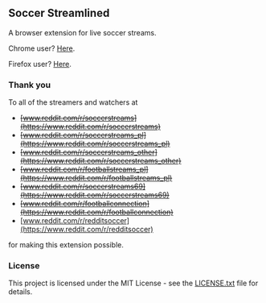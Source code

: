 ## Soccer Streamlined

A browser extension for live soccer streams. 

Chrome user? [Here](https://chrome.google.com/webstore/detail/soccer-streamlined/lcabedmhpejejhpjdfehcojabbdfihci).

Firefox user? [Here](https://addons.mozilla.org/en-US/firefox/addon/soccer-streamlined/).

### Thank you

To all of the streamers and watchers at 
* ~~[www.reddit.com/r/soccerstreams](https://www.reddit.com/r/soccerstreams)~~
* ~~[www.reddit.com/r/soccerstreams_pl](https://www.reddit.com/r/soccerstreams_pl)~~
* ~~[www.reddit.com/r/soccerstreams_other](https://www.reddit.com/r/soccerstreams_other)~~
* ~~[www.reddit.com/r/footballstreams_pl](https://www.reddit.com/r/footballstreams_pl)~~
* ~~[www.reddit.com/r/soccerstreams69](https://www.reddit.com/r/soccerstreams69)~~
* ~~[www.reddit.com/r/footballconnection](https://www.reddit.com/r/footballconnection)~~
* [www.reddit.com/r/redditsoccer](https://www.reddit.com/r/redditsoccer)


for making this extension possible.

### License

This project is licensed under the MIT License - see the [LICENSE.txt](LICENSE.txt) file for details.
